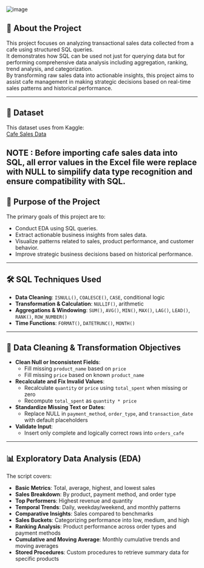 ![image](https://github.com/user-attachments/assets/d2bf071a-9504-4450-92f8-2a6004538fd9)

## 📘 About the Project

This project focuses on analyzing transactional sales data collected from a cafe using structured SQL queries.  
It demonstrates how SQL can be used not just for querying data but for performing comprehensive data analysis including aggregation, ranking, trend analysis, and categorization.  
By transforming raw sales data into actionable insights, this project aims to assist cafe management in making strategic decisions based on real-time sales patterns and historical performance.

---


## 📂 Dataset

This dataset uses from Kaggle:  
[Cafe Sales Data](https://www.kaggle.com/datasets/ahmedmohamed2003/cafe-sales-dirty-data-for-cleaning-training)

NOTE :
Before importing cafe sales data into SQL, all error values in the Excel file were replace with NULL to simpilify data type
recognition and ensure compatibility with SQL.
---

## 🎯 Purpose of the Project

The primary goals of this project are to:

- Conduct EDA using SQL queries.  
- Extract actionable business insights from sales data.  
- Visualize patterns related to sales, product performance, and customer behavior.  
- Improve strategic business decisions based on historical performance.

---

## 🛠️ SQL Techniques Used

- **Data Cleaning**: `ISNULL()`, `COALESCE()`, `CASE`, conditional logic  
- **Transformation & Calculation**: `NULLIF()`, arithmetic  
- **Aggregations & Windowing**: `SUM()`, `AVG()`, `MIN()`, `MAX()`, `LAG()`, `LEAD()`, `RANK()`, `ROW_NUMBER()`  
- **Time Functions**: `FORMAT()`, `DATETRUNC()`, `MONTH()`

---

## 🧹 Data Cleaning & Transformation Objectives

- **Clean Null or Inconsistent Fields**:
  - Fill missing `product_name` based on `price`
  - Fill missing `price` based on known `product_name`
- **Recalculate and Fix Invalid Values**:
  - Recalculate `quantity` or `price` using `total_spent` when missing or zero
  - Recompute `total_spent` as `quantity * price`
- **Standardize Missing Text or Dates**:
  - Replace NULL in `payment_method`, `order_type`, and `transaction_date` with default placeholders
- **Validate Input**:
  - Insert only complete and logically correct rows into `orders_cafe`

---

## 📊 Exploratory Data Analysis (EDA)

The script covers:

- **Basic Metrics**: Total, average, highest, and lowest sales  
- **Sales Breakdown**: By product, payment method, and order type  
- **Top Performers**: Highest revenue and quantity  
- **Temporal Trends**: Daily, weekday/weekend, and monthly patterns  
- **Comparative Insights**: Sales compared to benchmarks  
- **Sales Buckets**: Categorizing performance into low, medium, and high  
- **Ranking Analysis**: Product performance across order types and payment methods  
- **Cumulative and Moving Average**: Monthly cumulative trends and moving averages  
- **Stored Procedures**: Custom procedures to retrieve summary data for specific products
